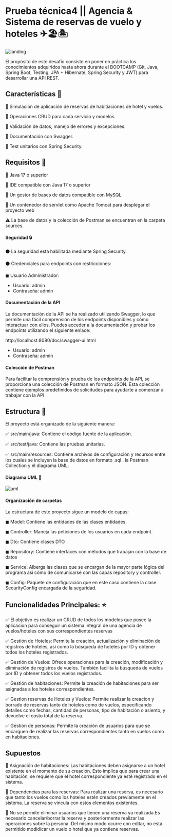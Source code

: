 # Prueba técnica4 || Agencia & Sistema de reservas de vuelo y hoteles ✈🏖🏝

![landing](https://i.imgur.com/Yd6M9oT.png)

El propósito de este desafío consiste en poner en práctica los conocimientos adquiridos hasta ahora durante el BOOTCAMP (Git, Java, Spring Boot, Testing, JPA + Hibernate, Spring Security y JWT) para desarrollar una API REST.

## Características 🎯

🔵 Simulación de aplicación de reservas de habitiaciones de hotel y vuelos.

🔵 Operaciones CRUD para cada servicio y modelos.

🔵 Validación de datos, manejo de errores y excepciones.

🔵 Documentación con Swagger.

🔵 Test unitarios con Spring Security.

## Requisitos 🧾

🔴 Java 17 o superior

🔴 IDE compatible con Java 17 o superior

🔴 Un gestor de bases de datos compatible con MySQL

🔴 Un contenedor de servlet como Apache Tomcat para desplegar el proyecto web

⚠ La base de datos y la colección de Postman se encuentran en la carpeta sources.

#### Seguridad 🔒

⚫ La seguridad está habilitada mediante Spring Security.

⚫ Credenciales para endpoints con restricciones:

 ◼ Usuario Administrador:
 
 - Usuario: admin
 - Contraseña: admin

#### Documentación de la API

La documentación de la API se ha realizado utilizando Swagger, lo que permite una fácil comprensión de los endpoints disponibles y cómo interactuar con ellos. Puedes acceder a la documentación y probar los endpoints utilizando el siguiente enlace:

http://localhost:8080/doc/swagger-ui.html

- Usuario: admin
- Contraseña: admin

#### Colección de Postman

Para facilitar la comprensión y prueba de los endpoints de la API, se proporciona una colección de Postman en formato JSON. Esta colección contiene ejemplos predefinidos de solicitudes para ayudarte a comenzar a trabajar con la API

          

## Estructura 💾

El proyecto está organizado de la siguiente manera:

✅ src/main/java: Contiene el código fuente de la aplicación.

✅ src/test/java: Contiene las pruebas unitarias. 

✅ src/main/resources: Contiene archivos de configuración y recursos entre los cuales se incluyen la base de datos en formato .sql , la Postman Collection y el diagrama UML.

#### Diagrama UML 🎨

![uml](https://i.imgur.com/dL1Re7a.png)


#### Organización de carpetas

La estructura de este proyecto sigue un modelo de capas:

◼ Model: Contiene las entidades de las clases entidades.

◼ Controller: Maneja las peticiones de los usuarios en cada endpoint.

◼ Dto: Contiene clases DTO

◼ Repository: Contiene interfaces con métodos que trabajan con la base de datos

◼ Service: Alberga las clases que se encargan de la mayor parte lógica del programa así cómo de comunicarse con las capas repository y controller.

◼ Config: Paquete de configuración que en este caso contiene la clase SecurityConfig encargada de la seguridad.

## Funcionalidades Principales: ⭐

✅ El objetivo es realizar un CRUD  de todos los modelos que posee la aplicacion para conseguir un sistema integral de una agencia de vuelos/hoteles con sus correspondientes reservas

✅ Gestión de Hoteles: Permite la creación, actualización y eliminación de registros de hoteles, así como la búsqueda de hoteles por ID y obtener todos los hoteles registrados.

✅ Gestión de Vuelos: Ofrece operaciones para la creación, modificación y eliminación de registros de vuelos. También facilita la búsqueda de vuelos por ID y obtener todos los vuelos registrados.

✅ Gestión de habitaciones: Permite la creación de habitaciones para ser asignadas a los hoteles correspondientes.

✅ Gestion reservas de Hoteles y Vuelos: Permite realizar la creacion y borrado de reservas tanto de hoteles como de vuelos, especificando detalles como fechas, cantidad de personas, tipo de habitación o asiento, y devuelve el costo total de la reserva.

✅ Gestión de personas: Permite la creación de usuarios para que se encarguen de realizar las reservas correspondientes tanto en vuelos como en habitaciones.




## Supuestos

🔵 Asignación de habitaciones: Las habitaciones deben asignarse a un hotel existente en el momento de su creación. Esto implica que para crear una habitación, se requiere que el hotel correspondiente ya esté registrado en el sistema.

🔵 Dependencias para las reservas: Para realizar una reserva, es necesario que tanto los vuelos como los hoteles estén creados previamente en el sistema. La reserva se vincula con estos elementos existentes.

🔵 No se permite eliminar usuarios que tienen una reserva ya realizada.Es necesario cancelar/borrar la reserva y posteriormente realizar las operaciones sobre la persona. Del mismo modo ocurre con editar, no esta permitido modidicar un vuelo o hotel que ya contiene reservas.
